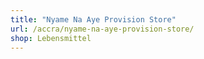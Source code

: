 ```yaml
---
title: "Nyame Na Aye Provision Store"
url: /accra/nyame-na-aye-provision-store/
shop: Lebensmittel
---
```

